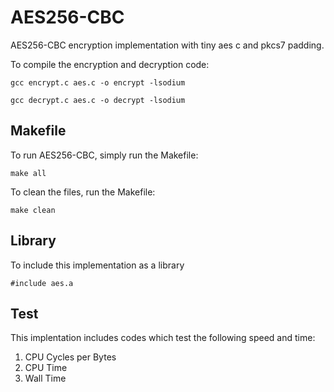 # AES256-CBC
AES256-CBC encryption implementation with tiny aes c and pkcs7 padding.

To compile the encryption and decryption code:
```
gcc encrypt.c aes.c -o encrypt -lsodium
```
```
gcc decrypt.c aes.c -o decrypt -lsodium
```

## Makefile
To run AES256-CBC, simply run the Makefile:
```
make all
```

To clean the files, run the Makefile:
```
make clean
```

## Library
To include this implementation as a library
```
#include aes.a
```

## Test
This implentation includes codes which test the following speed and time:
1. CPU Cycles per Bytes
2. CPU Time
3. Wall Time
